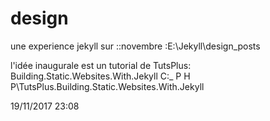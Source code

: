 # design
une experience jekyll sur ::novembre :E:\Jekyll\design\_posts

l'idée inaugurale est un tutorial de TutsPlus:
Building.Static.Websites.With.Jekyll
C:\_ P H P\TutsPlus.Building.Static.Websites.With.Jekyll

19/11/2017 23:08 
